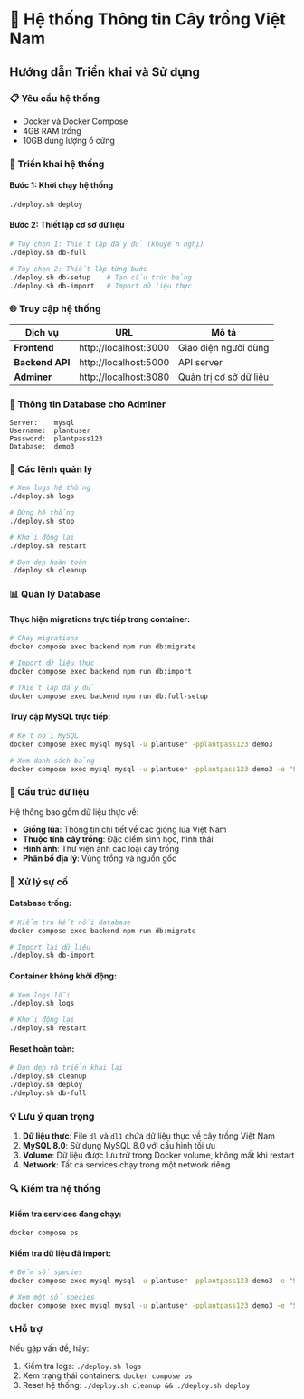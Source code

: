 # 🌱 Hệ thống Thông tin Cây trồng Việt Nam

## Hướng dẫn Triển khai và Sử dụng

### 📋 Yêu cầu hệ thống
- Docker và Docker Compose
- 4GB RAM trống
- 10GB dung lượng ổ cứng

### 🚀 Triển khai hệ thống

#### Bước 1: Khởi chạy hệ thống
```bash
./deploy.sh deploy
```

#### Bước 2: Thiết lập cơ sở dữ liệu
```bash
# Tùy chọn 1: Thiết lập đầy đủ (khuyến nghị)
./deploy.sh db-full

# Tùy chọn 2: Thiết lập từng bước
./deploy.sh db-setup    # Tạo cấu trúc bảng
./deploy.sh db-import   # Import dữ liệu thực
```

### 🌐 Truy cập hệ thống

| Dịch vụ | URL | Mô tả |
|---------|-----|-------|
| **Frontend** | http://localhost:3000 | Giao diện người dùng |
| **Backend API** | http://localhost:5000 | API server |
| **Adminer** | http://localhost:8080 | Quản trị cơ sở dữ liệu |

### 💾 Thông tin Database cho Adminer

```
Server:    mysql
Username:  plantuser
Password:  plantpass123
Database:  demo3
```

### 🔧 Các lệnh quản lý

```bash
# Xem logs hệ thống
./deploy.sh logs

# Dừng hệ thống
./deploy.sh stop

# Khởi động lại
./deploy.sh restart

# Dọn dẹp hoàn toàn
./deploy.sh cleanup
```

### 📊 Quản lý Database

#### Thực hiện migrations trực tiếp trong container:
```bash
# Chạy migrations
docker compose exec backend npm run db:migrate

# Import dữ liệu thực
docker compose exec backend npm run db:import

# Thiết lập đầy đủ
docker compose exec backend npm run db:full-setup
```

#### Truy cập MySQL trực tiếp:
```bash
# Kết nối MySQL
docker compose exec mysql mysql -u plantuser -pplantpass123 demo3

# Xem danh sách bảng
docker compose exec mysql mysql -u plantuser -pplantpass123 demo3 -e "SHOW TABLES;"
```

### 📁 Cấu trúc dữ liệu

Hệ thống bao gồm dữ liệu thực về:
- **Giống lúa**: Thông tin chi tiết về các giống lúa Việt Nam
- **Thuộc tính cây trồng**: Đặc điểm sinh học, hình thái
- **Hình ảnh**: Thư viện ảnh các loại cây trồng
- **Phân bố địa lý**: Vùng trồng và nguồn gốc

### 🐛 Xử lý sự cố

#### Database trống:
```bash
# Kiểm tra kết nối database
docker compose exec backend npm run db:migrate

# Import lại dữ liệu
./deploy.sh db-import
```

#### Container không khởi động:
```bash
# Xem logs lỗi
./deploy.sh logs

# Khởi động lại
./deploy.sh restart
```

#### Reset hoàn toàn:
```bash
# Dọn dẹp và triển khai lại
./deploy.sh cleanup
./deploy.sh deploy
./deploy.sh db-full
```

### 💡 Lưu ý quan trọng

1. **Dữ liệu thực**: File `dl` và `dl1` chứa dữ liệu thực về cây trồng Việt Nam
2. **MySQL 8.0**: Sử dụng MySQL 8.0 với cấu hình tối ưu
3. **Volume**: Dữ liệu được lưu trữ trong Docker volume, không mất khi restart
4. **Network**: Tất cả services chạy trong một network riêng

### 🔍 Kiểm tra hệ thống

#### Kiểm tra services đang chạy:
```bash
docker compose ps
```

#### Kiểm tra dữ liệu đã import:
```bash
# Đếm số species
docker compose exec mysql mysql -u plantuser -pplantpass123 demo3 -e "SELECT COUNT(*) FROM species;"

# Xem một số species
docker compose exec mysql mysql -u plantuser -pplantpass123 demo3 -e "SELECT * FROM species LIMIT 5;"
```

### 📞 Hỗ trợ

Nếu gặp vấn đề, hãy:
1. Kiểm tra logs: `./deploy.sh logs`
2. Xem trạng thái containers: `docker compose ps`
3. Reset hệ thống: `./deploy.sh cleanup && ./deploy.sh deploy`
